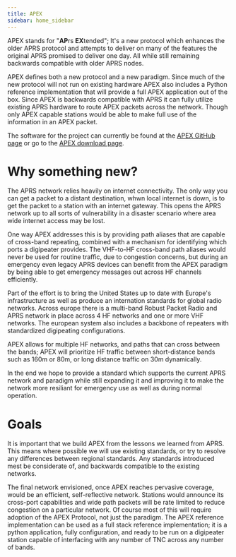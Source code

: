 ```yaml
---
title: APEX
sidebar: home_sidebar
---
```


APEX stands for "**AP**rs **EX**tended"; It's a new protocol which
enhances the older APRS protocol and attempts to deliver on many of the
features the original APRS promised to deliver one day. All while
still remaining backwards compatible with older APRS nodes.

APEX defines both a new protocol and a new paradigm. Since much of the new
protocol will not run on existing hardware APEX also includes a Python
reference implementation that will provide a full APEX application out of
the box. Since APEX is backwards compatible with APRS it can fully utilize
existing APRS hardware to route APEX packets across the network. Though only
APEX capable stations would be able to make full use of the information in an
APEX packet.

The software for the project can currently be found at the
[APEX GitHub page](https://github.com/Syncleus/apex) or go to the
[APEX download page](http://apexprotocol.com/software/download/).

# Why something new?

The APRS network relies heavily on internet connectivity. The only way you can
get a packet to a distant destination, whwn local internet is down, is to
get the packet to a station with an internet gateway. This opens the APRS
network up to all sorts of vulnerability in a disaster scenario where area
wide internet access may be lost.

One way APEX addresses this is by providing path aliases that are capable
of cross-band repeating, combined with a mechanism for identifying which
ports a digipeater provides. The VHF-to-HF cross-band path aliases would never
be used for routine traffic, due to congestion concerns, but during an
emergency even legacy APRS devices can benefit from the APEX paradigm by
being able to get emergency messages out across HF channels efficiently.

Part of the effort is to bring the United States up to date with Europe's
infrastructure as well as produce an internation standards for global
radio networks. Across europe there is a multi-band Robust Packet Radio
and APRS network in place across 4 HF networks and one or more VHF networks.
The european system also includes a backbone of repeaters with standardized
digipeating configurations.

APEX allows for multiple HF networks, and paths that can cross between the
bands; APEX will prioritize HF traffic between short-distance bands such as
160m or 80m, or long distance traffic on 30m dynamically.

In the end we hope to provide a standard which supports the current APRS
network and paradigm while still expanding it and improving it to make
the network more resiliant for emergency use as well as during normal
operation.

# Goals

It is important that we build APEX from the lessons we learned from APRS.
This means where possible we will use existing standards, or try to
resolve any differences between regional standards. Any standards
introduced mest be considerate of, and backwards compatible to the
existing networks.

The final network envisioned, once APEX reaches pervasive coverage,
would be an efficient, self-reflective network. Stations would announce
its cross-port capabilities and wide path packets will be rate limited
to reduce congestion on a particular network. Of course most of this will
require adoption of the APEX Protocol, not just the paradigm. The APEX
reference implementation can be used as a full stack reference
implementation; it is a python application, fully configuration, and
ready to be run on a digipeater station capable of interfacing with any
number of TNC across any number of bands.

